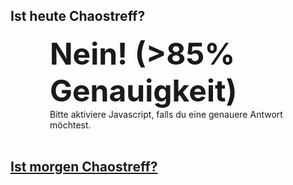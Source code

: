 ## Ist heute Chaostreff?
<div  style="margin: 0 auto; width:75%">
  <b style="font-size: xxx-large;" id="answer" >Nein! (>85% Genauigkeit)</b>
  <br/>
  <div id="noscript">Bitte aktiviere Javascript, falls du eine genauere Antwort möchtest.</div>
</div>
<br/>

## [Ist morgen Chaostreff?](http://www.ist-morgen-chaostreff.online)


 <script>
  var wednesday = 4;
  
  var treffDay = wednesday;
  
  var answers = {
    true:  "JA!",
    false: "Nein!"
  };

  var date = new Date();
  var dayOfWeek = date.getDay();
  
  document.getElementById("answer").innerHTML = answers[dayOfWeek == treffDay];
  document.getElementById("noscript").remove();
 </script>